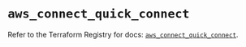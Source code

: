 # `aws_connect_quick_connect`

Refer to the Terraform Registry for docs: [`aws_connect_quick_connect`](https://registry.terraform.io/providers/hashicorp/aws/5.52.0/docs/resources/connect_quick_connect).
